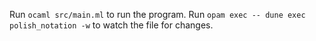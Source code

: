 Run `ocaml src/main.ml` to run the program.
Run `opam exec -- dune exec polish_notation -w` to watch the file for changes.
